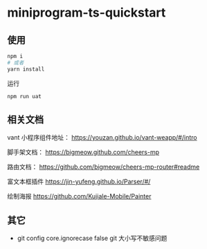 # miniprogram-ts-quickstart

## 使用

```bash
npm i
# 或者
yarn install
```

运行

```bash
npm run uat
```

## 相关文档

vant 小程序组件地址： https://youzan.github.io/vant-weapp/#/intro

脚手架文档： https://bigmeow.github.com/cheers-mp

路由文档： https://github.com/bigmeow/cheers-mp-router#readme

富文本框插件 https://jin-yufeng.github.io/Parser/#/

绘制海报 https://github.com/Kujiale-Mobile/Painter

## 其它

-   git config core.ignorecase false git 大小写不敏感问题
